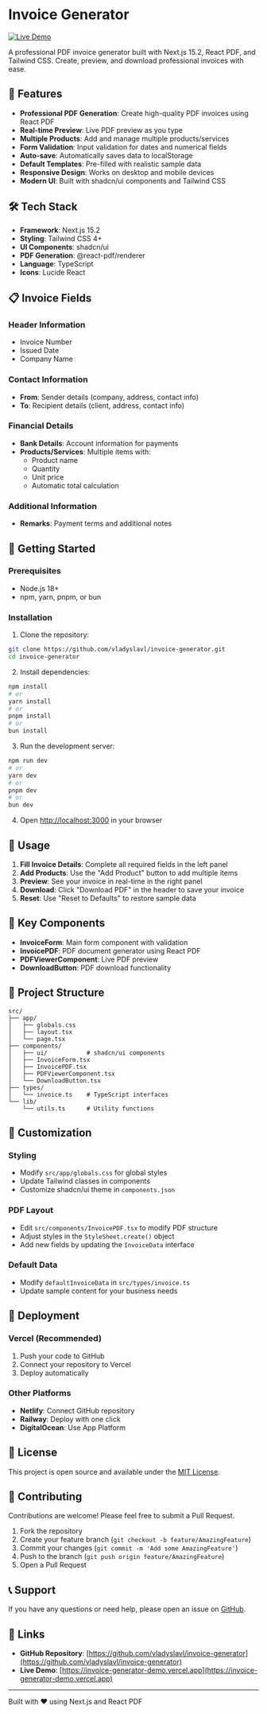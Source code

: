 # Invoice Generator

[![Live Demo](https://img.shields.io/badge/Live%20Demo-Visit%20Site-green?style=for-the-badge)](https://invoice-generator-demo.vercel.app)

A professional PDF invoice generator built with Next.js 15.2, React PDF, and Tailwind CSS. Create, preview, and download professional invoices with ease.

## 🚀 Features

- **Professional PDF Generation**: Create high-quality PDF invoices using React PDF
- **Real-time Preview**: Live PDF preview as you type
- **Multiple Products**: Add and manage multiple products/services
- **Form Validation**: Input validation for dates and numerical fields
- **Auto-save**: Automatically saves data to localStorage
- **Default Templates**: Pre-filled with realistic sample data
- **Responsive Design**: Works on desktop and mobile devices
- **Modern UI**: Built with shadcn/ui components and Tailwind CSS

## 🛠️ Tech Stack

- **Framework**: Next.js 15.2
- **Styling**: Tailwind CSS 4+
- **UI Components**: shadcn/ui
- **PDF Generation**: @react-pdf/renderer
- **Language**: TypeScript
- **Icons**: Lucide React

## 📋 Invoice Fields

### Header Information

- Invoice Number
- Issued Date
- Company Name

### Contact Information

- **From**: Sender details (company, address, contact info)
- **To**: Recipient details (client, address, contact info)

### Financial Details

- **Bank Details**: Account information for payments
- **Products/Services**: Multiple items with:
  - Product name
  - Quantity
  - Unit price
  - Automatic total calculation

### Additional Information

- **Remarks**: Payment terms and additional notes

## 🎯 Getting Started

### Prerequisites

- Node.js 18+
- npm, yarn, pnpm, or bun

### Installation

1. Clone the repository:

```bash
git clone https://github.com/vladyslavl/invoice-generator.git
cd invoice-generator
```

2. Install dependencies:

```bash
npm install
# or
yarn install
# or
pnpm install
# or
bun install
```

3. Run the development server:

```bash
npm run dev
# or
yarn dev
# or
pnpm dev
# or
bun dev
```

4. Open [http://localhost:3000](http://localhost:3000) in your browser

## 📖 Usage

1. **Fill Invoice Details**: Complete all required fields in the left panel
2. **Add Products**: Use the "Add Product" button to add multiple items
3. **Preview**: See your invoice in real-time in the right panel
4. **Download**: Click "Download PDF" in the header to save your invoice
5. **Reset**: Use "Reset to Defaults" to restore sample data

## 🔧 Key Components

- **InvoiceForm**: Main form component with validation
- **InvoicePDF**: PDF document generator using React PDF
- **PDFViewerComponent**: Live PDF preview
- **DownloadButton**: PDF download functionality

## 📁 Project Structure

```
src/
├── app/
│   ├── globals.css
│   ├── layout.tsx
│   └── page.tsx
├── components/
│   ├── ui/           # shadcn/ui components
│   ├── InvoiceForm.tsx
│   ├── InvoicePDF.tsx
│   ├── PDFViewerComponent.tsx
│   └── DownloadButton.tsx
├── types/
│   └── invoice.ts    # TypeScript interfaces
└── lib/
    └── utils.ts      # Utility functions
```

## 🎨 Customization

### Styling

- Modify `src/app/globals.css` for global styles
- Update Tailwind classes in components
- Customize shadcn/ui theme in `components.json`

### PDF Layout

- Edit `src/components/InvoicePDF.tsx` to modify PDF structure
- Adjust styles in the `StyleSheet.create()` object
- Add new fields by updating the `InvoiceData` interface

### Default Data

- Modify `defaultInvoiceData` in `src/types/invoice.ts`
- Update sample content for your business needs

## 🚀 Deployment

### Vercel (Recommended)

1. Push your code to GitHub
2. Connect your repository to Vercel
3. Deploy automatically

### Other Platforms

- **Netlify**: Connect GitHub repository
- **Railway**: Deploy with one click
- **DigitalOcean**: Use App Platform

## 📝 License

This project is open source and available under the [MIT License](LICENSE).

## 🤝 Contributing

Contributions are welcome! Please feel free to submit a Pull Request.

1. Fork the repository
2. Create your feature branch (`git checkout -b feature/AmazingFeature`)
3. Commit your changes (`git commit -m 'Add some AmazingFeature'`)
4. Push to the branch (`git push origin feature/AmazingFeature`)
5. Open a Pull Request

## 📞 Support

If you have any questions or need help, please open an issue on [GitHub](https://github.com/vladyslavl/invoice-generator/issues).

## 🔗 Links

- **GitHub Repository**: [https://github.com/vladyslavl/invoice-generator](https://github.com/vladyslavl/invoice-generator)
- **Live Demo**: [https://invoice-generator-demo.vercel.app](https://invoice-generator-demo.vercel.app)

---

Built with ❤️ using Next.js and React PDF
